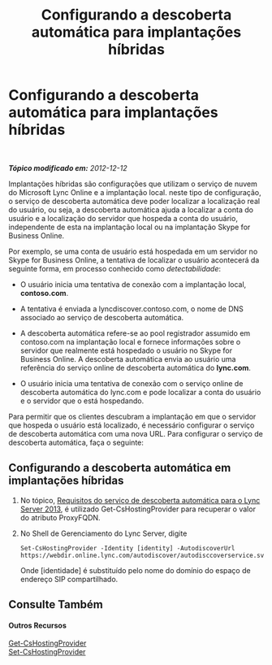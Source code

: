 ﻿---
title: Configurando a descoberta automática para implantações híbridas
TOCTitle: Configurando a descoberta automática para implantações híbridas
ms:assetid: ca605e62-181c-42ca-80a1-e37e610f8277
ms:mtpsurl: https://technet.microsoft.com/pt-br/library/JJ945653(v=OCS.15)
ms:contentKeyID: 52057723
ms.date: 05/19/2016
mtps_version: v=OCS.15
ms.translationtype: HT
---

# Configurando a descoberta automática para implantações híbridas

 

_**Tópico modificado em:** 2012-12-12_

Implantações híbridas são configurações que utilizam o serviço de nuvem do Microsoft Lync Online e a implantação local. neste tipo de configuração, o serviço de descoberta automática deve poder localizar a localização real do usuário, ou seja, a descoberta automática ajuda a localizar a conta do usuário e a localização do servidor que hospeda a conta do usuário, independente de esta na implantação local ou na implantação Skype for Business Online.

Por exemplo, se uma conta de usuário está hospedada em um servidor no Skype for Business Online, a tentativa de localizar o usuário acontecerá da seguinte forma, em processo conhecido como *detectabilidade*:

  - O usuário inicia uma tentativa de conexão com a implantação local, **contoso.com**.

  - A tentativa é enviada a lyncdiscover.contoso.com, o nome de DNS associado ao serviço de descoberta automática.

  - A descoberta automática refere-se ao pool registrador assumido em contoso.com na implantação local e fornece informações sobre o servidor que realmente está hospedado o usuário no Skype for Business Online. A descoberta automática envia ao usuário uma referência do serviço online de descoberta automática do **lync.com**.

  - O usuário inicia uma tentativa de conexão com o serviço online de descoberta automática do lync.com e pode localizar a conta do usuário e o servidor que o está hospedando.

Para permitir que os clientes descubram a implantação em que o servidor que hospeda o usuário está localizado, é necessário configurar o serviço de descoberta automática com uma nova URL. Para configurar o serviço de descoberta automática, faça o seguinte:

## Configurando a descoberta automática em implantações híbridas

1.  No tópico, [Requisitos do serviço de descoberta automática para o Lync Server 2013](lync-server-2013-autodiscover-service-requirements.md), é utilizado Get-CsHostingProvider para recuperar o valor do atributo ProxyFQDN.

2.  No Shell de Gerenciamento do Lync Server, digite
    
        Set-CsHostingProvider -Identity [identity] -AutodiscoverUrl https://webdir.online.lync.com/autodiscover/autodisccoverservice.svc/root
    
    Onde \[identidade\] é substituído pelo nome do domínio do espaço de endereço SIP compartilhado.

## Consulte Também

#### Outros Recursos

[Get-CsHostingProvider](get-cshostingprovider.md)  
[Set-CsHostingProvider](set-cshostingprovider.md)

